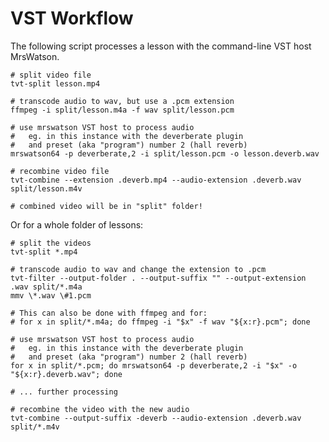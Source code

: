 # VST Workflow


The following script processes a lesson with the command-line VST host MrsWatson.

    # split video file
    tvt-split lesson.mp4
    
    # transcode audio to wav, but use a .pcm extension
    ffmpeg -i split/lesson.m4a -f wav split/lesson.pcm

    # use mrswatson VST host to process audio
    #   eg. in this instance with the deverberate plugin 
    #   and preset (aka "program") number 2 (hall reverb)
    mrswatson64 -p deverberate,2 -i split/lesson.pcm -o lesson.deverb.wav

    # recombine video file
    tvt-combine --extension .deverb.mp4 --audio-extension .deverb.wav split/lesson.m4v

    # combined video will be in "split" folder!




Or for a whole folder of lessons:

    # split the videos
    tvt-split *.mp4

    # transcode audio to wav and change the extension to .pcm
    tvt-filter --output-folder . --output-suffix "" --output-extension .wav split/*.m4a
    mmv \*.wav \#1.pcm
    
    # This can also be done with ffmpeg and for:
    # for x in split/*.m4a; do ffmpeg -i "$x" -f wav "${x:r}.pcm"; done

    # use mrswatson VST host to process audio
    #   eg. in this instance with the deverberate plugin 
    #   and preset (aka "program") number 2 (hall reverb)
    for x in split/*.pcm; do mrswatson64 -p deverberate,2 -i "$x" -o "${x:r}.deverb.wav"; done

    # ... further processing

    # recombine the video with the new audio
    tvt-combine --output-suffix -deverb --audio-extension .deverb.wav split/*.m4v
